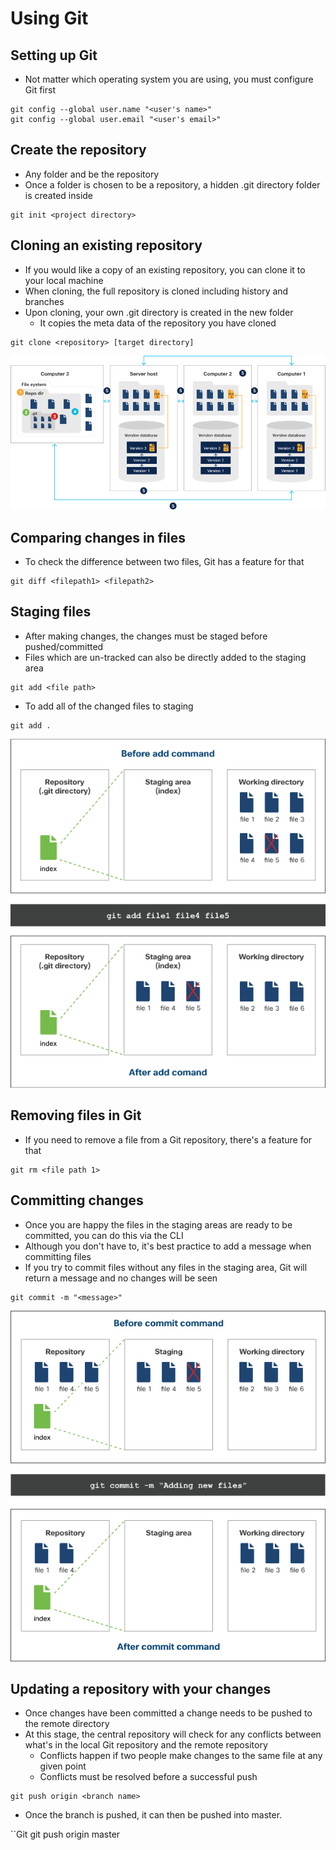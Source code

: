 # Using Git

## Setting up Git

* Not matter which operating system you are using, you must configure Git first

```Git
git config --global user.name "<user's name>"
git config --global user.email "<user's email>"
```

## Create the repository

* Any folder and be the repository
* Once a folder is chosen to be a repository, a hidden .git directory folder is created inside

```Git
git init <project directory>
```

## Cloning an existing repository

* If you would like a copy of an existing repository, you can clone it to your local machine
* When cloning, the full repository is cloned including history and branches
* Upon cloning, your own .git directory is created in the new folder
    * It copies the meta data of the repository you have cloned

```Git
git clone <repository> [target directory]
```

![](img/2021-01-05-06-46-50.png)

## Comparing changes in files

* To check the difference between two files, Git has a feature for that

```Git
git diff <filepath1> <filepath2>
```

## Staging files

* After making changes, the changes must be staged before pushed/committed
* Files which are un-tracked can also be directly added to the staging area

```Git
git add <file path>
```

* To add all of the changed files to staging

```Git
git add .
```

![](img/2021-01-05-06-58-44.png)

## Removing files in Git

* If you need to remove a file from a Git repository, there's a feature for that

```Git
git rm <file path 1>
```

## Committing changes

* Once you are happy the files in the staging areas are ready to be committed, you can do this via the CLI
* Although you don't have to, it's best practice to add a message when committing files
* If you try to commit files without any files in the staging area, Git will return a message and no changes will be seen

```Git
git commit -m "<message>"
```

![](img/2021-01-05-07-02-23.png)

## Updating a repository with your changes

* Once changes have been committed a change needs to be pushed to the remote directory
* At this stage, the central repository will check for any conflicts between what's in the local Git repository and the remote repository
    * Conflicts happen if two people make changes to the same file at any given point
    * Conflicts must be resolved before a successful push

```Git
git push origin <branch name>
```

* Once the branch is pushed, it can then be pushed into master.

``Git
git push origin master
```

